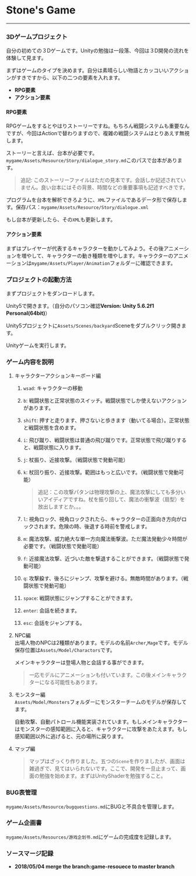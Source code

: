 # Stone's Game
___
### 3Dゲームプロジェクト
自分の初めての３Dゲームです。Unityの勉強は一段落、今回は３D開発の流れを体験して見ます。

まずはゲームのタイプを決めます。自分は素晴らしい物語とカッコいいアクションがすきですから、以下の二つの要素を入れます。
- **RPG要素**
- **アクション要素**

#### RPG要素
RPGゲームをするとやはりストーリーですね。もちろん戦闘システムも重要なんですが、今回はActionで替わりますので、複雑の戦闘システムはとりあえす無視します。

ストーリーと言えば、台本が必要です。`mygame/Assets/Resource/Story/dialogue_story.md`このパスで台本があります。
> 追記: このストーリーファイルはただの見本です。会話しか記述されていません。良い台本にはその背景、時間などの重要事項も記述すべきです。

プログラムを台本を解析できろように、`XML`ファイルであるデータ形で保存します。保存パス：`mygame/Assets/Resource/Story/dialogue.xml`

もし台本が更新したら、その`XML`も更新します。
#### アクション要素
まずはプレイヤーが代表するキャラクターを動かしてみよう。その後アニメーションを増やして、キャラクターの動き種類を増やします。キャラクターのアニメーションは`mygame/Assets/Player/Animation`フォルダーに確認できます。

### プロジェクトの起動方法
まずプロジェクトをダンロードします。

Unity5で開きます。（自分のパソコン確認**Version: Unity 5.6.2f1 Personal(64bit)**）

Unity5プロジェクトに`Assets/Scenes/backyard`Sceneをダブルクリック開きます。

Unityゲームを実行します。

### ゲーム内容を説明
1. キャラクターアクションキーボード編
    1. `wsad`: キャラクターの移動
    1. `b`: 戦闘状態と正常状態のスイッチ。戦闘状態でしか使えないアクションがあります。
    1. `shift`: 押すと走ります、押さないと歩きます（動いてる場合）。正常状態と戦闘状態を含めます。
    1. `i`: 飛び蹴り、戦闘状態は普通の飛び蹴りです。正常状態で飛び蹴りすると、戦闘状態に入ります。
    1. `j`: 杖振り、近接攻撃。（戦闘状態で発動可能）
    1. `k`: 杖回り振り、近接攻撃。範囲はもっと広いです。（戦闘状態で発動可能）
        > 追記：この攻撃パタンは物理攻撃の上、魔法攻撃にしても多分いいアイディアですね。杖を振り回して、魔法の衝撃波（扇型）を放出しますとか。。。
    
    1. `l`: 視角ロック、視角ロックされたら、キャラクターの正面向き方向がロックされます。危険の時、後退する時前を警戒します。
    1. `m`: 魔法攻撃、威力絶大な単一方向魔法衝撃波。ただ魔法発動少々時間が必要です。（戦闘状態で発動可能）
    1. `f`: 近接魔法攻撃、近づいた敵を撃退することができます。（戦闘状態で発動可能）
    1. `q`: 攻撃躱す、後ろにジャンプ、攻撃を避ける。無敵時間があります。（戦闘状態で発動可能）
    1. `space`: 戦闘状態にジャンプすることができます。
    1. `enter`: 会話を続きます。
    1. `esc`: 会話をジャンプする。

2. NPC編    
    出場人物のNPCは2種類があります。モデルの名前`Archer`,`Mage`です。モデル保存位置は`Assets/Model/Charactors`です。

    メインキャラクターは登場人物と会話する事ができます。
    > 一応モデルにアニメーションも付いています。この後メインキャラクターになる可能性もあります。
3. モンスター編    
    `Assets/Model/Monsters`フォルダーにモンスターチームのモデルが保存してます。

    自動攻撃、自動パトロール機能実装されています。もしメインキャラクターはモンスターの感知範囲に入ると、キャラクターに攻撃をあたえます。もし感知範囲以外に逃げると、元の場所に戻ります。
4. マップ編
    > マップはざっくり作りました。五つの`Scene`を作りましたが、画面は雑過ぎで、見てはいられないです。ここで、開発を一旦止まって、画面の勉強を始めます。まずはUnityShaderを勉強すること。
### BUG表管理
`mygame/Assets/Resource/bugquestions.md`にBUGと不具合を管理します。

### ゲーム企画書
`mygame/Assets/Resources/游戏企划书.md`にゲームの完成度を記録します。

### ソースマージ記録
- **2018/05/04 merge the branch:game-resouece to master branch**
